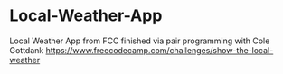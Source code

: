 # Local-Weather-App
Local Weather App from FCC finished via pair programming with Cole Gottdank
https://www.freecodecamp.com/challenges/show-the-local-weather

